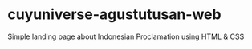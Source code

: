# cuyuniverse-agustutusan-web
Simple landing page about Indonesian Proclamation using HTML &amp; CSS
